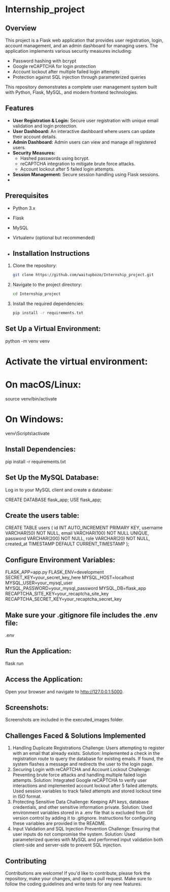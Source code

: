 # Internship_project
## Overview
This project is a Flask web application that provides user registration, login, account management, and an admin dashboard for managing users. The application implements various security measures including:
- Password hashing with bcrypt
- Google reCAPTCHA for login protection
- Account lockout after multiple failed login attempts
- Protection against SQL injection through parameterized queries

This repository demonstrates a complete user management system built with Python, Flask, MySQL, and modern frontend technologies.

## Features
- **User Registration & Login:** Secure user registration with unique email validation and login protection.
- **User Dashboard:** An interactive dashboard where users can update their account details.
- **Admin Dashboard:** Admin users can view and manage all registered users.
- **Security Measures:** 
  - Hashed passwords using bcrypt.
  - reCAPTCHA integration to mitigate brute force attacks.
  - Account lockout after 5 failed login attempts.
- **Session Management:** Secure session handling using Flask sessions.
- 
## Prerequisites
- Python 3.x
- Flask
- MySQL
- Virtualenv (optional but recommended)

- ## Installation Instructions
1. Clone the repository:
   ```bash
   git clone https://github.com/waitupbozo/Internship_project.git
   ```
2. Navigate to the project directory:
   ```bash
   cd Internship_project
   ```
3. Install the required dependencies:
   ```bash
   pip install -r requirements.txt
   ```

## Set Up a Virtual Environment:
python -m venv venv
# Activate the virtual environment:
# On macOS/Linux:
source venv/bin/activate
# On Windows:
venv\Scripts\activate

## Install Dependencies:
pip install -r requirements.txt

## Set Up the MySQL Database:
Log in to your MySQL client and create a database:

CREATE DATABASE flask_app;
USE flask_app;

## Create the users table:
CREATE TABLE users (
    id INT AUTO_INCREMENT PRIMARY KEY,
    username VARCHAR(50) NOT NULL,
    email VARCHAR(100) NOT NULL UNIQUE,
    password VARCHAR(200) NOT NULL,
    role VARCHAR(20) NOT NULL,
    created_at TIMESTAMP DEFAULT CURRENT_TIMESTAMP
);

## Configure Environment Variables:
FLASK_APP=app.py
FLASK_ENV=development
SECRET_KEY=your_secret_key_here
MYSQL_HOST=localhost
MYSQL_USER=your_mysql_user
MYSQL_PASSWORD=your_mysql_password
MYSQL_DB=flask_app
RECAPTCHA_SITE_KEY=your_recaptcha_site_key
RECAPTCHA_SECRET_KEY=your_recaptcha_secret_key

## Make sure your .gitignore file includes the .env file:
.env

## Run the Application:
flask run

## Access the Application:
Open your browser and navigate to http://127.0.0.1:5000.

## Screenshots:
Screenshots are included in the executed_images folder.

## Challenges Faced & Solutions Implemented
1. Handling Duplicate Registrations
Challenge: Users attempting to register with an email that already exists.
Solution: Implemented a check in the registration route to query the database for existing emails. If found, the system flashes a message and redirects the user to the login page.
2. Securing Login with reCAPTCHA and Account Lockout
Challenge: Preventing brute force attacks and handling multiple failed login attempts.
Solution: Integrated Google reCAPTCHA to verify user interactions and implemented account lockout after 5 failed attempts. Used session variables to track failed attempts and stored lockout time in ISO format.
3. Protecting Sensitive Data
Challenge: Keeping API keys, database credentials, and other sensitive information private.
Solution: Used environment variables stored in a .env file that is excluded from Git version control by adding it to .gitignore. Instructions for configuring these variables are provided in the README.
4. Input Validation and SQL Injection Prevention
Challenge: Ensuring that user inputs do not compromise the system.
Solution: Used parameterized queries with MySQL and performed input validation both client-side and server-side to prevent SQL injection.

## Contributing
Contributions are welcome! If you'd like to contribute, please fork the repository, make your changes, and open a pull request. Make sure to follow the coding guidelines and write tests for any new features.

